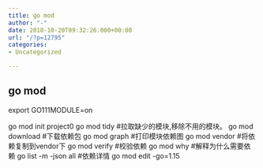```yaml
---
title: go mod
author: "-"
date: 2018-10-20T09:32:26.000+00:00
url: "/?p=12795"
categories:
- Uncategorized

---
```

## go mod
export GO111MODULE=on

go mod init project0
go mod tidy             #拉取缺少的模块,移除不用的模块。
go mod download         #下载依赖包
go mod graph            #打印模块依赖图
go mod vendor           #将依赖复制到vendor下
go mod verify           #校验依赖
go mod why              #解释为什么需要依赖
go list -m -json all    #依赖详情
go mod edit -go=1.15
```